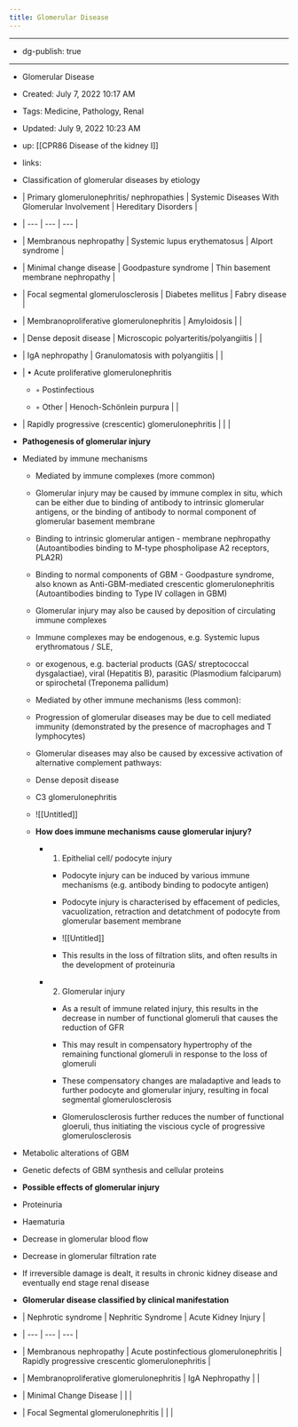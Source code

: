 ```yaml
---
title: Glomerular Disease
---
```


- --

- dg-publish: true

- --

- Glomerular Disease

- Created: July 7, 2022 10:17 AM

- Tags: Medicine, Pathology, Renal

- Updated: July 9, 2022 10:23 AM

- up: [[CPR86  Disease of the kidney I]] 

- links:

- Classification of glomerular diseases by etiology

- | Primary glomerulonephritis/ nephropathies | Systemic Diseases With Glomerular Involvement | Hereditary Disorders |

- | --- | --- | --- |

- | Membranous nephropathy | Systemic lupus erythematosus | Alport syndrome |

- | Minimal change disease | Goodpasture syndrome | Thin basement membrane nephropathy |

- | Focal segmental glomerulosclerosis | Diabetes mellitus | Fabry disease |

- | Membranoproliferative glomerulonephritis | Amyloidosis |  |

- | Dense deposit disease | Microscopic polyarteritis/polyangiitis |  |

- | IgA nephropathy | Granulomatosis with polyangiitis |  |

- | • Acute proliferative glomerulonephritis
	 - ◦ Postinfectious

	 - ◦ Other | Henoch-Schönlein purpura |  |

- | Rapidly progressive (crescentic) glomerulonephritis |  |  |

- **Pathogenesis of glomerular injury**

- Mediated by immune mechanisms
	 - Mediated by immune complexes (more common)

	 - Glomerular injury may be caused by immune complex in situ, which can be either due to binding of antibody to intrinsic glomerular antigens, or the binding of antibody to normal component of glomerular basement membrane

	 - Binding to intrinsic glomerular antigen - membrane nephropathy (Autoantibodies binding to M-type phospholipase A2 receptors, PLA2R)

	 - Binding to normal components of GBM - Goodpasture syndrome, also known as Anti-GBM-mediated crescentic glomerulonephritis (Autoantibodies binding to Type IV collagen in GBM)

	 - Glomerular injury may also be caused by deposition of circulating immune complexes

	 - Immune complexes may be endogenous, e.g. Systemic lupus erythromatous / SLE,

	 - or exogenous, e.g. bacterial products (GAS/ streptococcal dysgalactiae), viral (Hepatitis B), parasitic (Plasmodium falciparum) or spirochetal (Treponema pallidum)

	 - Mediated by other immune mechanisms (less common):

	 - Progression of glomerular diseases may be due to cell mediated immunity (demonstrated by the presence of macrophages and T lymphocytes)

	 - Glomerular diseases may also be caused by excessive activation of alternative complement pathways:

	 - Dense deposit disease

	 - C3 glomerulonephritis

	 - ![[Untitled]]

	 - **How does immune mechanisms cause glomerular injury?**
		 - 1. Epithelial cell/ podocyte injury
			 - Podocyte injury can be induced by various immune mechanisms (e.g. antibody binding to podocyte antigen)

			 - Podocyte injury is characterised by effacement of pedicles, vacuolization, retraction and detatchment of podocyte from glomerular basement membrane

			 - ![[Untitled]]

			 - This results in the loss of filtration slits, and often results in the development of proteinuria

		 - 2. Glomerular injury
			 - As a result of immune related injury, this results in the decrease in number of functional glomeruli that causes the reduction of GFR

			 - This may result in compensatory hypertrophy of the remaining functional glomeruli in response to the loss of glomeruli

			 - These compensatory changes are maladaptive and leads to further podocyte and glomerular injury, resulting in focal segmental glomerulosclerosis

			 - Glomerulosclerosis further reduces the number of functional gloeruli, thus initiating the viscious cycle of progressive glomerulosclerosis

- Metabolic alterations of GBM

- Genetic defects of GBM synthesis and cellular proteins

- **Possible effects of glomerular injury**

- Proteinuria

- Haematuria

- Decrease in glomerular blood flow

- Decrease in glomerular filtration rate

- If irreversible damage is dealt, it results in chronic kidney disease and eventually end stage renal disease

- **Glomerular disease classified by clinical manifestation**

- | Nephrotic syndrome | Nephritic Syndrome | Acute Kidney Injury |

- | --- | --- | --- |

- | Membranous nephropathy | Acute postinfectious glomerulonephritis | Rapidly progressive crescentic glomerulonephritis |

- | Membranoproliferative glomerulonephritis | IgA Nephropathy |  |

- | Minimal Change Disease |  |  |

- | Focal Segmental glomerulonephritis |  |  |
